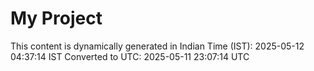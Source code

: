 # My Project

This content is dynamically generated in Indian Time (IST): 2025-05-12 04:37:14 IST
Converted to UTC: 2025-05-11 23:07:14 UTC
